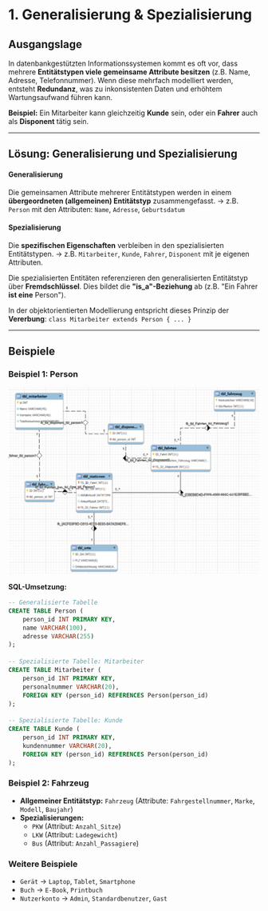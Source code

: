 # 1. Generalisierung & Spezialisierung

## **Ausgangslage**

In datenbankgestützten Informationssystemen kommt es oft vor, dass mehrere **Entitätstypen viele gemeinsame Attribute besitzen** (z.B. Name, Adresse, Telefonnummer). Wenn diese mehrfach modelliert werden, entsteht **Redundanz**, was zu inkonsistenten Daten und erhöhtem Wartungsaufwand führen kann.

**Beispiel:** Ein Mitarbeiter kann gleichzeitig **Kunde** sein, oder ein **Fahrer** auch als **Disponent** tätig sein.

---

## **Lösung: Generalisierung und Spezialisierung**

#### **Generalisierung**

Die gemeinsamen Attribute mehrerer Entitätstypen werden in einem **übergeordneten (allgemeinen) Entitätstyp** zusammengefasst.
-> z.B. `Person` mit den Attributen: `Name`, `Adresse`, `Geburtsdatum`

#### **Spezialisierung**

Die **spezifischen Eigenschaften** verbleiben in den spezialisierten Entitätstypen.
-> z.B. `Mitarbeiter`, `Kunde`, `Fahrer`, `Disponent` mit je eigenen Attributen.

Die spezialisierten Entitäten referenzieren den generalisierten Entitätstyp über **Fremdschlüssel**. Dies bildet die **"is_a"-Beziehung** ab (z.B. "Ein Fahrer **ist eine** Person").

In der objektorientierten Modellierung entspricht dieses Prinzip der **Vererbung**: `class Mitarbeiter extends Person { ... }`

---

## **Beispiele**

### Beispiel 1: Person

![Generalisierung Beispiel](media/Bild1.png)

**SQL-Umsetzung:**
```sql
-- Generalisierte Tabelle
CREATE TABLE Person (
    person_id INT PRIMARY KEY,
    name VARCHAR(100),
    adresse VARCHAR(255)
);

-- Spezialisierte Tabelle: Mitarbeiter
CREATE TABLE Mitarbeiter (
    person_id INT PRIMARY KEY,
    personalnummer VARCHAR(20),
    FOREIGN KEY (person_id) REFERENCES Person(person_id)
);

-- Spezialisierte Tabelle: Kunde
CREATE TABLE Kunde (
    person_id INT PRIMARY KEY,
    kundennummer VARCHAR(20),
    FOREIGN KEY (person_id) REFERENCES Person(person_id)
);
```

### Beispiel 2: Fahrzeug

*   **Allgemeiner Entitätstyp:** `Fahrzeug` (Attribute: `Fahrgestellnummer`, `Marke`, `Modell`, `Baujahr`)
*   **Spezialisierungen:**
    *   `PKW` (Attribut: `Anzahl_Sitze`)
    *   `LKW` (Attribut: `Ladegewicht`)
    *   `Bus` (Attribut: `Anzahl_Passagiere`)

### Weitere Beispiele

*   `Gerät` -> `Laptop`, `Tablet`, `Smartphone`
*   `Buch` -> `E-Book`, `Printbuch`
*   `Nutzerkonto` -> `Admin`, `Standardbenutzer`, `Gast`